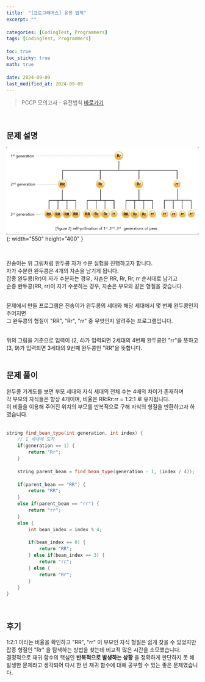 ```yaml
---
title:  "[프로그래머스] 유전 법칙"
excerpt: ""

categories: [CodingTest, Programmers]
tags: [CodingTest, Programmers]

toc: true
toc_sticky: true
math: true
 
date: 2024-09-09
last_modified_at: 2024-09-09
---
```


> PCCP 모의고사 - 유전법칙 [바로가기](https://school.programmers.co.kr/learn/courses/15008/lessons/121685)  

<br/>

## 문제 설명

![자가 수분 유전 가계도](/assets/img/Programmers/유전법칙.JPG){: width="550" height="400" }  

<br/>

진송이는 위 그림처럼 완두콩 자가 수분 실험을 진행하고자 합니다.  
자가 수분한 완두콩은 4개의 자손을 남기게 됩니다.  
잡종 완두콩(Rr)이 자가 수분하는 경우, 자손은 RR, Rr, Rr, rr 순서대로 남기고  
순종 완두콩(RR, rr)이 자가 수분하는 경우, 자손은 부모와 같은 형질을 갖습니다.  
<br/>

문제에서 만들 프로그램은 진송이가 완두콩의 세대와 해당 세대에서 몇 번째 완두콩인지 주어지면  
그 완두콩의 형질이 "RR", "Rr", "rr" 중 무엇인지 알려주는 프로그램입니다.  
<br/>

위의 그림을 기준으로 입력이 (2, 4)가 입력되면 2세대의 4번째 완두콩인 "rr"을 뜻하고  
(3, 9)가 입력되면 3세대의 9번째 완두콩인 "RR"을 뜻합니다.  
<br/>

## 문제 풀이

완두콩 가계도를 보면 부모 세대와 자식 세대의 전체 수는 4배의 차이가 존재하며  
각 부모의 자식들은 항상 4개이며, 비율은 RR:Rr:rr = 1:2:1 로 유지됩니다.  
이 비율을 이용해 주어진 위치의 부모를 반복적으로 구해 자식의 형질을 반환하고자 하였습니다.  
<br/>

```c++
string find_bean_type(int generation, int index) {
    // 1 세대에 도착
    if(generation == 1) {
        return "Rr";
    }

    string parent_bean = find_bean_type(generation - 1, (index / 4));

    if(parent_bean == "RR") {
        return "RR";
    }
    else if(parent_bean == "rr") {
        return "rr";
    }
    else {
        int bean_index = index % 4;
        
        if(bean_index == 0) {
            return "RR";
        } else if(bean_index == 3) {
            return "rr";
        } else {
            return "Rr";
        }
    }
}
```

<br/>

## 후기

1:2:1 이라는 비율을 확인하고 "RR", "rr" 이 부모인 자식 형질은 쉽게 찾을 수 있었지만  
잡종 형질인 "Rr" 을 탐색하는 방법을 찾는데 비교적 많은 시간을 소모했습니다.  
결정적으로 재귀 함수의 핵심인 **반복적으로 발생하는 상황** 을 정확하게 판단하지 못 해  
발생한 문제라고 생각되어 다시 한 번 재귀 함수에 대해 공부할 수 있는 좋은 문제였습니다.  
<br/>

